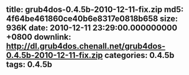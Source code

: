 title: grub4dos-0.4.5b-2010-12-11-fix.zip
md5: 4f64be461860ce40b6e8317e0818b658
size: 936K
date: 2010-12-11 23:29:00.000000000 +0800
downlink: http://dl.grub4dos.chenall.net/grub4dos-0.4.5b-2010-12-11-fix.zip
categories: 0.4.5b
tags: 0.4.5b
---

